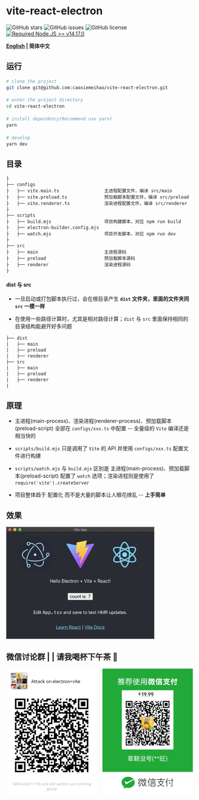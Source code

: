 # vite-react-electron

![GitHub stars](https://img.shields.io/github/stars/caoxiemeihao/vite-react-electron?color=fa6470&style=flat)
![GitHub issues](https://img.shields.io/github/issues/caoxiemeihao/vite-react-electron?color=d8b22d&style=flat)
![GitHub license](https://img.shields.io/github/license/caoxiemeihao/vite-react-electron?style=flat)
[![Required Node.JS >= v14.17.0](https://img.shields.io/static/v1?label=node&message=%3E=14.17.0&logo=node.js&color=3f893e&style=flat)](https://nodejs.org/about/releases)

**[English](README.md) | 简体中文**

## 运行

  ```bash
  # clone the project
  git clone git@github.com:caoxiemeihao/vite-react-electron.git

  # enter the project directory
  cd vite-react-electron

  # install dependency(Recommend use yarn)
  yarn

  # develop
  yarn dev
  ```

## 目录

```tree
├
├── configs
├   ├── vite.main.ts                 主进程配置文件，编译 src/main
├   ├── vite.preload.ts              预加载脚本配置文件，编译 src/preload
├   ├── vite.renderer.ts             渲染进程配置文件，编译 src/renderer
├
├── scripts
├   ├── build.mjs                    项目构建脚本，对应 npm run build
├   ├── electron-builder.config.mjs
├   ├── watch.mjs                    项目开发脚本，对应 npm run dev
├
├── src
├   ├── main                         主进程源码
├   ├── preload                      预加载脚本源码
├   ├── renderer                     渲染进程源码
├
```

#### dist 与 src

- 一旦启动或打包脚本执行过，会在根目录产生 **`dist` 文件夹，里面的文件夹同 `src` 一模一样**

- 在使用一些路径计算时，尤其是相对路径计算；`dist` 与 `src` 里面保持相同的目录结构能避开好多问题

```tree
├── dist
|   ├── main
|   ├── preload
|   ├── renderer
├── src
|   ├── main
|   ├── preload
|   ├── renderer
|
```

## 原理

- 主进程(main-process)、渲染进程(renderer-process)、预加载脚本(preload-script) 全部在 `configs/xxx.ts` 中配置 -- 全量级的 `Vite` 编译还是相当快的

- `scripts/build.mjs` 只是调用了 `Vite` 的 API 并使用 `configs/xxx.ts` 配置文件进行构建

- `scripts/watch.mjs` 与 `build.mjs` 区别是 主进程(main-process)、预加载脚本(preload-script) 配置了 `watch` 选项；渲染进程则是使用了 `require('vite').createServer`

- 项目整体趋于 配置化 而不是大量的脚本让人眼花缭乱 -- **上手简单**


## 效果

<img width="400px" src="https://raw.githubusercontent.com/caoxiemeihao/blog/main/vite-react-electron/react-win.png" />

## 微信讨论群 | | 请我喝杯下午茶 🥳

<div style="display:flex;">
  <img width="244px" src="https://raw.githubusercontent.com/caoxiemeihao/blog/main/assets/wechat/group/qrcode.jpg" />
  &nbsp;&nbsp;&nbsp;&nbsp;
  <img width="244px" src="https://raw.githubusercontent.com/caoxiemeihao/blog/main/assets/wechat/%24qrcode/%2419.99.png" />
</div>
